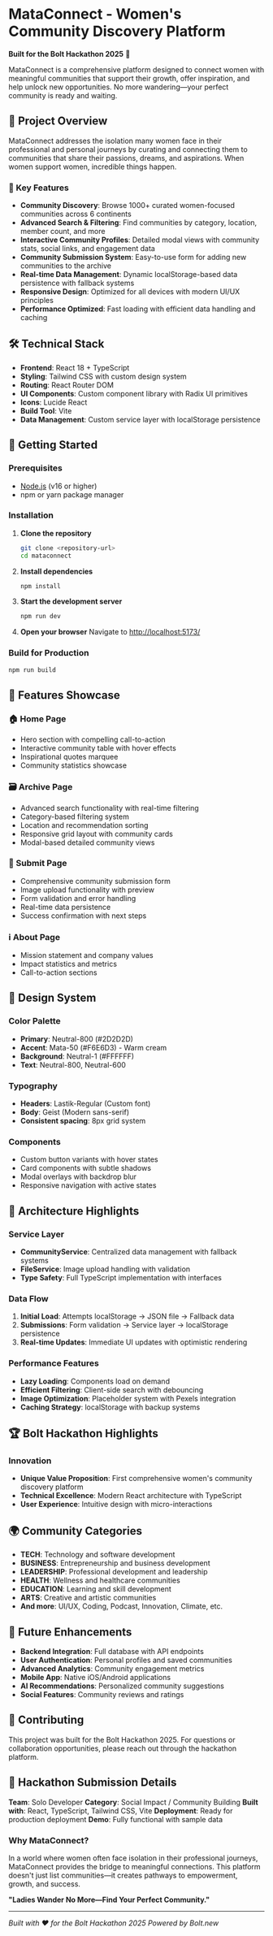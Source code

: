 # MataConnect - Women's Community Discovery Platform

**Built for the Bolt Hackathon 2025** 🚀

MataConnect is a comprehensive platform designed to connect women with meaningful communities that support their growth, offer inspiration, and help unlock new opportunities. No more wandering—your perfect community is ready and waiting.

## 🌟 Project Overview

MataConnect addresses the isolation many women face in their professional and personal journeys by curating and connecting them to communities that share their passions, dreams, and aspirations. When women support women, incredible things happen.

### 🎯 Key Features

- **Community Discovery**: Browse 1000+ curated women-focused communities across 6 continents
- **Advanced Search & Filtering**: Find communities by category, location, member count, and more
- **Interactive Community Profiles**: Detailed modal views with community stats, social links, and engagement data
- **Community Submission System**: Easy-to-use form for adding new communities to the archive
- **Real-time Data Management**: Dynamic localStorage-based data persistence with fallback systems
- **Responsive Design**: Optimized for all devices with modern UI/UX principles
- **Performance Optimized**: Fast loading with efficient data handling and caching

## 🛠️ Technical Stack

- **Frontend**: React 18 + TypeScript
- **Styling**: Tailwind CSS with custom design system
- **Routing**: React Router DOM
- **UI Components**: Custom component library with Radix UI primitives
- **Icons**: Lucide React
- **Build Tool**: Vite
- **Data Management**: Custom service layer with localStorage persistence

## 🚀 Getting Started

### Prerequisites
- [Node.js](https://nodejs.org/en/) (v16 or higher)
- npm or yarn package manager

### Installation

1. **Clone the repository**
   ```bash
   git clone <repository-url>
   cd mataconnect
   ```

2. **Install dependencies**
   ```bash
   npm install
   ```

3. **Start the development server**
   ```bash
   npm run dev
   ```

4. **Open your browser**
   Navigate to [http://localhost:5173/](http://localhost:5173/)

### Build for Production

```bash
npm run build
```

## 📱 Features Showcase

### 🏠 Home Page
- Hero section with compelling call-to-action
- Interactive community table with hover effects
- Inspirational quotes marquee
- Community statistics showcase

### 🗃️ Archive Page
- Advanced search functionality with real-time filtering
- Category-based filtering system
- Location and recommendation sorting
- Responsive grid layout with community cards
- Modal-based detailed community views

### 📝 Submit Page
- Comprehensive community submission form
- Image upload functionality with preview
- Form validation and error handling
- Real-time data persistence
- Success confirmation with next steps

### ℹ️ About Page
- Mission statement and company values
- Impact statistics and metrics
- Call-to-action sections

## 🎨 Design System

### Color Palette
- **Primary**: Neutral-800 (#2D2D2D)
- **Accent**: Mata-50 (#F6E6D3) - Warm cream
- **Background**: Neutral-1 (#FFFFFF)
- **Text**: Neutral-800, Neutral-600

### Typography
- **Headers**: Lastik-Regular (Custom font)
- **Body**: Geist (Modern sans-serif)
- **Consistent spacing**: 8px grid system

### Components
- Custom button variants with hover states
- Card components with subtle shadows
- Modal overlays with backdrop blur
- Responsive navigation with active states

## 🔧 Architecture Highlights

### Service Layer
- **CommunityService**: Centralized data management with fallback systems
- **FileService**: Image upload handling with validation
- **Type Safety**: Full TypeScript implementation with interfaces

### Data Flow
1. **Initial Load**: Attempts localStorage → JSON file → Fallback data
2. **Submissions**: Form validation → Service layer → localStorage persistence
3. **Real-time Updates**: Immediate UI updates with optimistic rendering

### Performance Features
- **Lazy Loading**: Components load on demand
- **Efficient Filtering**: Client-side search with debouncing
- **Image Optimization**: Placeholder system with Pexels integration
- **Caching Strategy**: localStorage with backup systems

## 🏆 Bolt Hackathon Highlights

### Innovation
- **Unique Value Proposition**: First comprehensive women's community discovery platform
- **Technical Excellence**: Modern React architecture with TypeScript
- **User Experience**: Intuitive design with micro-interactions

## 🌍 Community Categories

- **TECH**: Technology and software development
- **BUSINESS**: Entrepreneurship and business development
- **LEADERSHIP**: Professional development and leadership
- **HEALTH**: Wellness and healthcare communities
- **EDUCATION**: Learning and skill development
- **ARTS**: Creative and artistic communities
- **And more**: UI/UX, Coding, Podcast, Innovation, Climate, etc.

## 🔮 Future Enhancements

- **Backend Integration**: Full database with API endpoints
- **User Authentication**: Personal profiles and saved communities
- **Advanced Analytics**: Community engagement metrics
- **Mobile App**: Native iOS/Android applications
- **AI Recommendations**: Personalized community suggestions
- **Social Features**: Community reviews and ratings

## 🤝 Contributing

This project was built for the Bolt Hackathon 2025. For questions or collaboration opportunities, please reach out through the hackathon platform.


## 🎉 Hackathon Submission Details

**Team**: Solo Developer
**Category**: Social Impact / Community Building
**Built with**: React, TypeScript, Tailwind CSS, Vite
**Deployment**: Ready for production deployment
**Demo**: Fully functional with sample data

### Why MataConnect?

In a world where women often face isolation in their professional journeys, MataConnect provides the bridge to meaningful connections. This platform doesn't just list communities—it creates pathways to empowerment, growth, and success.

**"Ladies Wander No More—Find Your Perfect Community."**

---

*Built with ❤️ for the Bolt Hackathon 2025*
*Powered by Bolt.new*